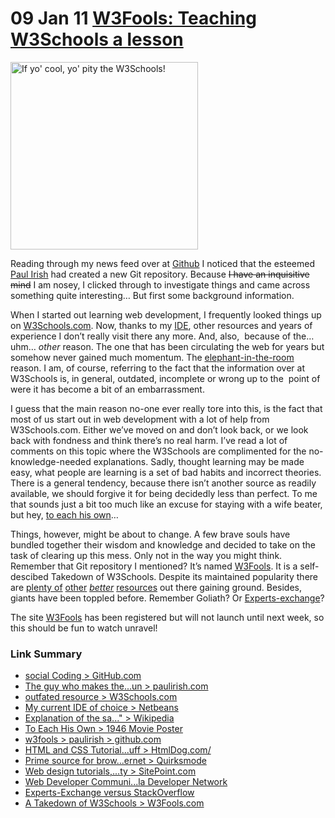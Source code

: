 <h1>
  09 Jan 11
  <a href="http://ben.peachey-schoorl.com/work_blog/2011/01/w3fools-teaching-w3schools-a-lesson/" rel="bookmark" title="Permanent Link to W3Fools: Teaching W3Schools a lesson">
    W3Fools: Teaching W3Schools a lesson
  </a>
</h1>
<p>
  <img
    class="attachment-medium alignright"
    title="Pity the Schools"
    src="http://ben.peachey-schoorl.com/work_blog/wp-content/uploads/2011/01/pity-the-schools-300x300.jpg"
    alt="If yo' cool, yo' pity the W3Schools!"
    width="300"
    height="300"
  />
</p>
<p>
  Reading through my news feed over at <a title="social Coding > GitHub.com" rel="homepage" href="http://github.com/" target="_blank">Github</a> I noticed that the esteemed
  <a title="The guy who makes the www fun > paulirish.com" href="http://paulirish.com/" target="_blank">Paul Irish</a> had created a new Git repository. Because
  <del>I have an inquisitive mind</del> I am nosey, I clicked through to investigate things and came across something quite interesting… But first some background information.
</p>
<p>
  When I started out learning web development, I frequently looked things up on
  <a title="outfated resource > W3Schools.com" rel="nofollow" href="http://www.w3schools.com/" target="_blank">W3Schools.com</a>. Now, thanks to my
  <a title="My current IDE of choice > Netbeans" href="http://netbeans.org/" target="_blank">IDE</a>, other resources and years of experience I don’t really visit there any more. And, also,
  &nbsp;because of the… uhm… <em>other</em> reason. The one that has been circulating the web for years but somehow never gained much momentum.&nbsp;The
  <a title='Explanation of the saying "Elephant in the room" > Wikipedia' rel="wikipedia" href="http://en.wikipedia.org/wiki/Elephant_in_the_room" target="_blank">elephant-in-the-room</a> reason. I
  am, of course, referring to the&nbsp;fact that the information over at W3Schools is, in general, outdated, incomplete or wrong up to the &nbsp;point of were it has become a bit of an embarrassment.
</p>
<p>
  I guess that the main reason no-one ever really tore into this, is the fact that most of us&nbsp;start out in web development with a lot of help from W3Schools.com. Either we’ve moved on and don’t look back, or we look back with fondness
  and think there’s no real harm. I’ve read a lot of comments on this topic where the W3Schools are complimented for the no-knowledge-needed explanations. Sadly, thought learning may be made easy, what people are learning is a set of bad
  habits and incorrect theories. There is a general tendency, because there isn’t another source as readily available, we should forgive it for being decidedly less than perfect. To me that sounds just a bit too much like an excuse for
  staying with a wife beater, but hey,
  <a title="To Each His Own > 1946 Movie Poster" href="http://ben.peachey-schoorl.com/work_blog/wp-content/uploads/2011/01/to-each-his-own.jpg" target="_blank">to each his own</a>…
</p>
<p>
  Things, however, might be about to change. A few brave souls have bundled together their wisdom and knowledge and decided to take on the task of clearing up this mess. Only not in the way you might think. Remember that Git repository I
  mentioned? It’s named <a title="w3fools > paulirish > github.com" href="https://github.com/paulirish/w3fools" target="_blank">W3Fools</a>. It is a self-descibed Takedown of W3Schools. Despite
  its&nbsp;maintained&nbsp;popularity there are <a title="HTML and CSS Tutorials. And Stuff > HtmlDog.com/" href="http://htmldog.com/" target="_blank">plenty of</a>
  <a title="Prime source for browser compatibility information on the Internet > Quirksmode" href="http://www.quirksmode.org/" target="_blank">other</a>
  <em><a title="Web design tutorials, articles and community > SitePoint.com" href="http://www.sitepoint.com/" target="_blank">better</a> </em>
  <a title="Web Developer Community > Mozilla Developer Network " href="http://developer.mozilla.org/web/" target="_blank">resources</a> out there gaining ground. Besides, giants have been toppled
  before. Remember Goliath? Or
  <a title="Experts-Exchange versus StackOverflow" href="http://www.google.com/trends?q=%22stackoverflow%22,+%22expert+exchange%22" target="_blank">Experts-exchange</a>?
</p>
<p>
  The site <a title="A Takedown of W3Schools > W3Fools.com" href="http://w3fools.com/" target="_blank">W3Fools</a> has been registered but will not launch until next week, so this should be fun to
  watch unravel!
</p>
<div class="link-summarizer">
  <h3>Link Summary</h3>
  <ul>
    <li><a title="social Coding > GitHub.com" rel="homepage" href="http://github.com/" target="_blank">social Coding &gt; GitHub.com</a></li>
    <li><a title="The guy who makes the www fun > paulirish.com" href="http://paulirish.com/" target="_blank">The guy who makes the...un &gt; paulirish.com</a></li>
    <li><a title="outfated resource > W3Schools.com" rel="nofollow" href="http://www.w3schools.com/" target="_blank">outfated resource &gt; W3Schools.com</a></li>
    <li><a title="My current IDE of choice > Netbeans" href="http://netbeans.org/" target="_blank">My current IDE of choice &gt; Netbeans</a></li>
    <li>
      <a title='Explanation of the saying "Elephant in the room" > Wikipedia' rel="wikipedia" href="http://en.wikipedia.org/wiki/Elephant_in_the_room" target="_blank">
        Explanation of the sa..." &gt; Wikipedia
      </a>
    </li>
    <li>
      <a title="To Each His Own > 1946 Movie Poster" href="http://ben.peachey-schoorl.com/work_blog/wp-content/uploads/2011/01/to-each-his-own.jpg" target="_blank">
        To Each His Own &gt; 1946 Movie Poster
      </a>
    </li>
    <li><a title="w3fools > paulirish > github.com" href="https://github.com/paulirish/w3fools" target="_blank">w3fools &gt; paulirish &gt; github.com</a></li>
    <li><a title="HTML and CSS Tutorials. And Stuff > HtmlDog.com/" href="http://htmldog.com/" target="_blank">HTML and CSS Tutorial...uff &gt; HtmlDog.com/</a></li>
    <li>
      <a title="Prime source for browser compatibility information on the Internet > Quirksmode" href="http://www.quirksmode.org/" target="_blank">Prime source for brow...ernet &gt; Quirksmode</a>
    </li>
    <li><a title="Web design tutorials, articles and community > SitePoint.com" href="http://www.sitepoint.com/" target="_blank">Web design tutorials,...ty &gt; SitePoint.com</a></li>
    <li><a title="Web Developer Community > Mozilla Developer Network " href="http://developer.mozilla.org/web/" target="_blank">Web Developer Communi...la Developer Network </a></li>
    <li>
      <a title="Experts-Exchange versus StackOverflow" href="http://www.google.com/trends?q=%22stackoverflow%22,+%22expert+exchange%22" target="_blank">Experts-Exchange versus StackOverflow</a>
    </li>
    <li><a title="A Takedown of W3Schools > W3Fools.com" href="http://w3fools.com/" target="_blank">A Takedown of W3Schools &gt; W3Fools.com</a></li>
  </ul>
</div>
